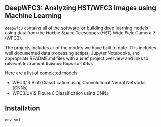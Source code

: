 DeepWFC3: Analyzing HST/WFC3 Images using Machine Learning
--------

`deepwfc3` contains all of the software for building deep learning models using data from the Hubble Space Telescopes (HST) Wide Field Camera 3 (WFC3).

The projects includes all of the models we have built to date. This includes well documented data processing scripts, Jupyter Notebooks, and appropriate README.md files with a brief project overview and links to relevant Instrument Science Reports (ISRs).

Here are a list of completed models:
- WFC3/IR Blob Classification using Convolutional Neural Networks (CNNs)
- WFC3/UVIS Figure 8 Classification using CNNs

Installation
------------
`env.yml`
